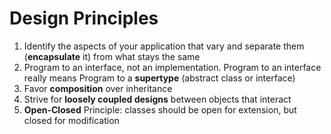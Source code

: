 # Design Principles

1. Identify the aspects of your application that vary and separate them (**encapsulate** it) from what stays the same
2. Program to an interface, not an implementation. Program to an interface really means Program to a **supertype** (abstract class or interface)
3. Favor **composition** over inheritance
4. Strive for **loosely coupled designs** between objects that interact
5. **Open-Closed** Principle: classes should be open for extension, but closed for modification
